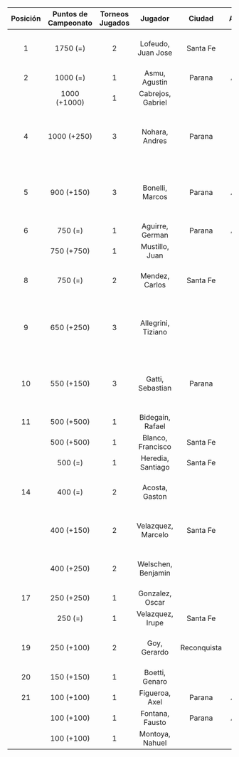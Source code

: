 |  Posición  |  Puntos de Campeonato  |  Torneos Jugados  |      Jugador       |   Ciudad    |  Afiliación  |          Puntos sumados           |
|:----------:|:----------------------:|:-----------------:|:------------------:|:-----------:|:------------:|:---------------------------------:|
|     1      |        1750 (=)        |         2         | Lofeudo, Juan Jose |  Santa Fe   |   Atemeli    |      1000 (T02) + 750 (T01)       |
|     2      |        1000 (=)        |         1         |   Asmu, Agustin    |   Parana    |   Aspatem    |            1000 (T01)             |
|            |      1000 (+1000)      |         1         | Cabrejos, Gabriel  |             |              |            1000 (T03)             |
|     4      |      1000 (+250)       |         3         |   Nohara, Andres   |   Parana    |              | 500 (T01) + 250 (T03) + 250 (T02) |
|     5      |       900 (+150)       |         3         |  Bonelli, Marcos   |   Parana    |   Aspatem    | 500 (T01) + 250 (T02) + 150 (T03) |
|     6      |        750 (=)         |         1         |  Aguirre, German   |   Parana    |   Aspatem    |             750 (T02)             |
|            |       750 (+750)       |         1         |   Mustillo, Juan   |             |              |             750 (T03)             |
|     8      |        750 (=)         |         2         |   Mendez, Carlos   |  Santa Fe   |   Atemeli    |       500 (T02) + 250 (T01)       |
|     9      |       650 (+250)       |         3         | Allegrini, Tiziano |             |              | 250 (T03) + 250 (T01) + 150 (T02) |
|     10     |       550 (+150)       |         3         |  Gatti, Sebastian  |   Parana    |              | 250 (T01) + 150 (T03) + 150 (T02) |
|     11     |       500 (+500)       |         1         |  Bidegain, Rafael  |             |              |             500 (T03)             |
|            |       500 (+500)       |         1         | Blanco, Francisco  |  Santa Fe   |   Atemeli    |             500 (T03)             |
|            |        500 (=)         |         1         | Heredia, Santiago  |  Santa Fe   |   Atemeli    |             500 (T02)             |
|     14     |        400 (=)         |         2         |   Acosta, Gaston   |             |              |       250 (T02) + 150 (T01)       |
|            |       400 (+150)       |         2         | Velazquez, Marcelo |  Santa Fe   |   AteMeLi    |       250 (T02) + 150 (T03)       |
|            |       400 (+250)       |         2         | Welschen, Benjamin |             |              |       250 (T03) + 150 (T02)       |
|     17     |       250 (+250)       |         1         |  Gonzalez, Oscar   |             |              |             250 (T03)             |
|            |        250 (=)         |         1         |  Velazquez, Irupe  |  Santa Fe   |   Atemeli    |             250 (T01)             |
|     19     |       250 (+100)       |         2         |    Goy, Gerardo    | Reconquista |    ATMAR     |       150 (T02) + 100 (T03)       |
|     20     |       150 (+150)       |         1         |   Boetti, Genaro   |             |              |             150 (T03)             |
|     21     |       100 (+100)       |         1         |   Figueroa, Axel   |   Parana    |   Aspatem    |             100 (T03)             |
|            |       100 (+100)       |         1         |  Fontana, Fausto   |   Parana    |   Aspatem    |             100 (T03)             |
|            |       100 (+100)       |         1         |  Montoya, Nahuel   |             |              |             100 (T03)             |